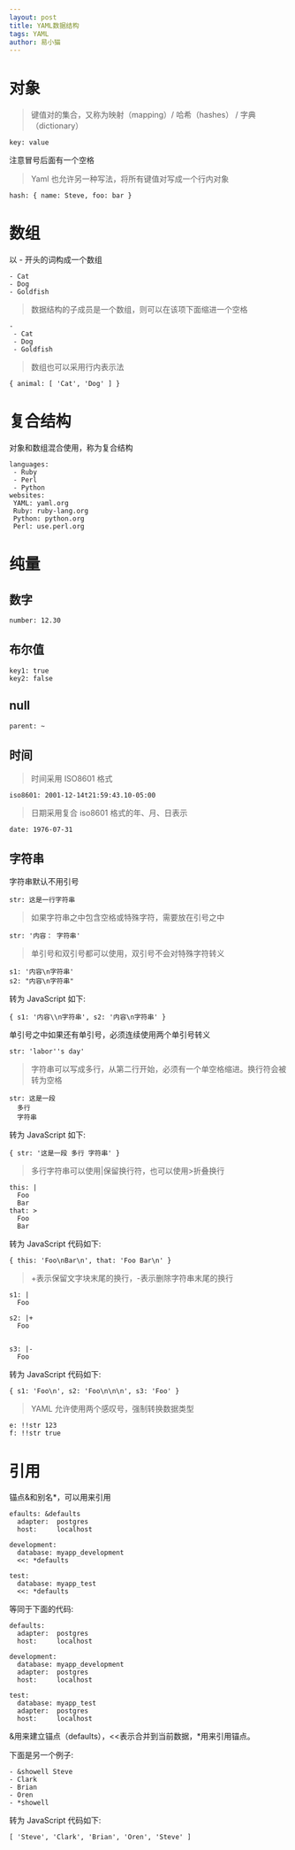 ```yaml
---
layout: post
title: YAML数据结构
tags: YAML
author: 易小猫
---
```

# 对象
> 键值对的集合，又称为映射（mapping）/ 哈希（hashes） / 字典（dictionary）
```
key: value
```
注意冒号后面有一个空格
> Yaml 也允许另一种写法，将所有键值对写成一个行内对象

```
hash: { name: Steve, foo: bar } 
```

# 数组
以 \- 开头的词构成一个数组

<!--description-->

```
- Cat
- Dog
- Goldfish
```
> 数据结构的子成员是一个数组，则可以在该项下面缩进一个空格

```
-
 - Cat
 - Dog
 - Goldfish
```
> 数组也可以采用行内表示法

```
{ animal: [ 'Cat', 'Dog' ] }
```


# 复合结构
对象和数组混合使用，称为复合结构

```
languages:
 - Ruby
 - Perl
 - Python 
websites:
 YAML: yaml.org 
 Ruby: ruby-lang.org 
 Python: python.org 
 Perl: use.perl.org 
```

# 纯量

## 数字

```
number: 12.30
```

## 布尔值

```
key1: true
key2: false
```

## null

```
parent: ~ 
```

## 时间

> 时间采用 ISO8601 格式

```
iso8601: 2001-12-14t21:59:43.10-05:00 
```
> 日期采用复合 iso8601 格式的年、月、日表示

```
date: 1976-07-31
```

## 字符串

字符串默认不用引号

```
str: 这是一行字符串
```
> 如果字符串之中包含空格或特殊字符，需要放在引号之中

```
str: '内容： 字符串'
```
> 单引号和双引号都可以使用，双引号不会对特殊字符转义

```
s1: '内容\n字符串'
s2: "内容\n字符串"
```
转为 JavaScript 如下:

```
{ s1: '内容\\n字符串', s2: '内容\n字符串' }
```
单引号之中如果还有单引号，必须连续使用两个单引号转义

```
str: 'labor''s day' 
```
> 字符串可以写成多行，从第二行开始，必须有一个单空格缩进。换行符会被转为空格

```
str: 这是一段
  多行
  字符串
```
转为 JavaScript 如下:

```
{ str: '这是一段 多行 字符串' }
```
> 多行字符串可以使用|保留换行符，也可以使用>折叠换行

```
this: |
  Foo
  Bar
that: >
  Foo
  Bar
```
转为 JavaScript 代码如下:

```
{ this: 'Foo\nBar\n', that: 'Foo Bar\n' }
```
> +表示保留文字块末尾的换行，-表示删除字符串末尾的换行

```
s1: |
  Foo

s2: |+
  Foo


s3: |-
  Foo
```
转为 JavaScript 代码如下:

```
{ s1: 'Foo\n', s2: 'Foo\n\n\n', s3: 'Foo' }
```
> YAML 允许使用两个感叹号，强制转换数据类型

```
e: !!str 123
f: !!str true
```

# 引用

锚点&和别名\*，可以用来引用

```
efaults: &defaults
  adapter:  postgres
  host:     localhost

development:
  database: myapp_development
  <<: *defaults

test:
  database: myapp_test
  <<: *defaults
```
等同于下面的代码:

```
defaults:
  adapter:  postgres
  host:     localhost

development:
  database: myapp_development
  adapter:  postgres
  host:     localhost

test:
  database: myapp_test
  adapter:  postgres
  host:     localhost
```
&用来建立锚点（defaults），<<表示合并到当前数据，*用来引用锚点。

下面是另一个例子:

```
- &showell Steve 
- Clark 
- Brian 
- Oren 
- *showell 
```
转为 JavaScript 代码如下:

```
[ 'Steve', 'Clark', 'Brian', 'Oren', 'Steve' ]
```